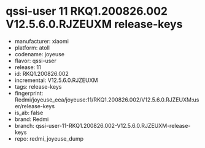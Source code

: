 # qssi-user 11 RKQ1.200826.002 V12.5.6.0.RJZEUXM release-keys
- manufacturer: xiaomi
- platform: atoll
- codename: joyeuse
- flavor: qssi-user
- release: 11
- id: RKQ1.200826.002
- incremental: V12.5.6.0.RJZEUXM
- tags: release-keys
- fingerprint: Redmi/joyeuse_eea/joyeuse:11/RKQ1.200826.002/V12.5.6.0.RJZEUXM:user/release-keys
- is_ab: false
- brand: Redmi
- branch: qssi-user-11-RKQ1.200826.002-V12.5.6.0.RJZEUXM-release-keys
- repo: redmi_joyeuse_dump
